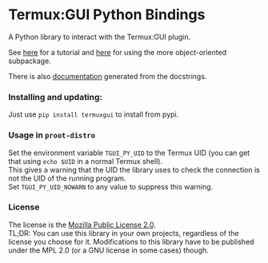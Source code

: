 # Termux:GUI Python Bindings
A Python library to interact with the Termux:GUI plugin.  
  
See [here](https://github.com/tareksander/termux-gui-python-bindings/blob/main/TUTORIAL.md) for a tutorial
and [here](https://github.com/tareksander/termux-gui-python-bindings/blob/main/TUTORIAL_OOP.md) for using the more object-oriented subpackage.  
  
There is also [documentation](https://tareksander.github.io/termux-gui-python-bindings/index.html) generated from the docstrings.   


### Installing and updating:  
Just use `pip install termuxgui` to install from pypi.


### Usage in `proot-distro`

Set the environment variable `TGUI_PY_UID` to the Termux UID (you can get that using `echo $UID` in a normal Termux shell).  
This gives a warning that the UID the library uses to check the connection is not the UID of the running program.  
Set `TGUI_PY_UID_NOWARN` to any value to suppress this warning.


### License

The license is the [Mozilla Public License 2.0](https://www.mozilla.org/en-US/MPL/2.0/).  
TL;DR: You can use this library in your own projects, regardless of the license you choose for it. Modifications to this library have to be published under the MPL 2.0 (or a GNU license in some cases) though.
